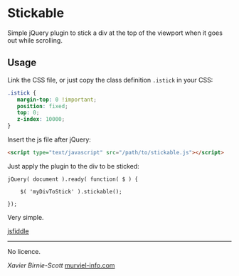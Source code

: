 # Stickable

Simple jQuery plugin to stick a div at the top of the viewport when it goes out while scrolling.

## Usage

Link the CSS file, or just copy the class definition `.istick` in your CSS:

```css
.istick {
   margin-top: 0 !important;
   position: fixed;
   top: 0;
   z-index: 10000;
}
```
Insert the js file after jQuery:

```html
<script type="text/javascript" src="/path/to/stickable.js"></script>
```

Just apply the plugin to the div to be sticked:

```javacript
jQuery( document ).ready( function( $ ) {
	
	$( 'myDivToStick' ).stickable();

});
```
Very simple.

[jsfiddle](https://jsfiddle.net/xavier_bs/78w7srd9/16/)

***

No licence.

_Xavier Birnie-Scott_
[murviel-info.com](http://murviel-info.com)